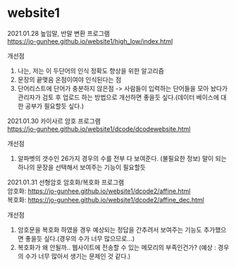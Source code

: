 # website1


2021.01.28
높임말, 반말 변환 프로그램    
https://jo-gunhee.github.io/website1/high_low/index.html

개선점
1. 나는, 저는 이 두단어의 인식 정확도 향상을 위한 알고리즘
2. 문장의 끝맺음 온점이여야 인식된다는 점
3. 단어리스트에 단어가 충분하지 않은점 -> 사람들이 입력하는 단어들을 모아 놨다가 관리자가 검토 후 업로드 하는 방법으로 개선하면 좋을듯 싶다.(데이터 베이스에 대한 공부가 필요할듯 싶다.)   


2021.01.30
카이사르 암호 프로그램   
https://jo-gunhee.github.io/website1/dcode/dcodewebsite.html

개선점
1. 알파벳의 갯수인 26가지 경우의 수를 전부 다 보여준다. (불필요한 정보) 말이 되는 하나의 문장을 선택해서 보여주는 기능이 필요할듯   


2021.01.31
선형암호 암호화/복호화 프로그램   
암호화: https://jo-gunhee.github.io/website1/dcode2/affine.html   
복호화: https://jo-gunhee.github.io/website1/dcode2/affine_dec.html   

개선점
1. 암호문을 복호화 하였을 경우 예상되는 정답을 간추려서 보여주는 기능도 추가했으면 좋을듯 싶다.(경우의 수가 너무 많으므로...)
2. 복호화가 왜 안될까.. 웹사이트에 전송할 수 있는 메모리의 부족인건가? (예상 : 경우의 수가 너무 많아서 생기는 문제인 것 같다.)
